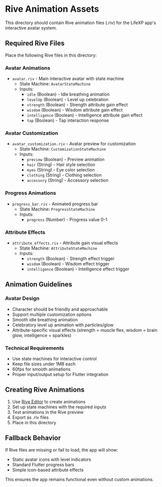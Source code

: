 # Rive Animation Assets

This directory should contain Rive animation files (.riv) for the LifeXP app's interactive avatar system.

## Required Rive Files

Place the following Rive files in this directory:

### Avatar Animations
- `avatar.riv` - Main interactive avatar with state machine
  - State Machine: `AvatarStateMachine`
  - Inputs:
    - `idle` (Boolean) - Idle breathing animation
    - `levelUp` (Boolean) - Level up celebration
    - `strength` (Boolean) - Strength attribute gain effect
    - `wisdom` (Boolean) - Wisdom attribute gain effect  
    - `intelligence` (Boolean) - Intelligence attribute gain effect
    - `tap` (Boolean) - Tap interaction response

### Avatar Customization
- `avatar_customization.riv` - Avatar preview for customization
  - State Machine: `CustomizationStateMachine`
  - Inputs:
    - `preview` (Boolean) - Preview animation
    - `hair` (String) - Hair style selection
    - `eyes` (String) - Eye color selection
    - `clothing` (String) - Clothing selection
    - `accessory` (String) - Accessory selection

### Progress Animations
- `progress_bar.riv` - Animated progress bar
  - State Machine: `ProgressStateMachine`
  - Inputs:
    - `progress` (Number) - Progress value 0-1

### Attribute Effects
- `attribute_effects.riv` - Attribute gain visual effects
  - State Machine: `AttributeStateMachine`
  - Inputs:
    - `strength` (Boolean) - Strength effect trigger
    - `wisdom` (Boolean) - Wisdom effect trigger
    - `intelligence` (Boolean) - Intelligence effect trigger

## Animation Guidelines

### Avatar Design
- Character should be friendly and approachable
- Support multiple customization options
- Smooth idle breathing animation
- Celebratory level up animation with particles/glow
- Attribute-specific visual effects (strength = muscle flex, wisdom = brain glow, intelligence = sparkles)

### Technical Requirements
- Use state machines for interactive control
- Keep file sizes under 1MB each
- 60fps for smooth animations
- Proper input/output setup for Flutter integration

## Creating Rive Animations

1. Use [Rive Editor](https://rive.app/) to create animations
2. Set up state machines with the required inputs
3. Test animations in the Rive preview
4. Export as .riv files
5. Place in this directory

## Fallback Behavior

If Rive files are missing or fail to load, the app will show:
- Static avatar icons with level indicators
- Standard Flutter progress bars
- Simple icon-based attribute effects

This ensures the app remains functional even without custom animations.